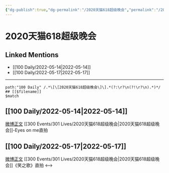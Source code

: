 ```yaml
---
{"dg-publish":true,"dg-permalink":"/2020天猫618超级晚会","permalink":"/2020天猫618超级晚会/","created":"2022-12-04T16:52:50.000+08:00","updated":"2023-01-04T13:26:04.014+08:00"}
---
```


# 2020天猫618超级晚会

## Linked Mentions
- [[100 Daily/2022-05-14\|2022-05-14]]
- [[100 Daily/2022-05-17\|2022-05-17]]


---

```expander
path:"100 Daily" /.*\[\[2020天猫618超级晚会\]\].*(?:\r?\n(?!\r?\n).*)*/
## [[$filename]]
$match
```
## [[100 Daily/2022-05-14\|2022-05-14]]
[微博正文](https://m.weibo.cn/7760763321/4769062020189432) [[300 Events/301 Lives/2020天猫618超级晚会\|2020天猫618超级晚会]]-Eyes on me直拍
## [[100 Daily/2022-05-17\|2022-05-17]]
[微博正文](https://m.weibo.cn/7760763321/4770128836954801) [[300 Events/301 Lives/2020天猫618超级晚会\|2020天猫618超级晚会]]《笑之歌》直拍
<-->